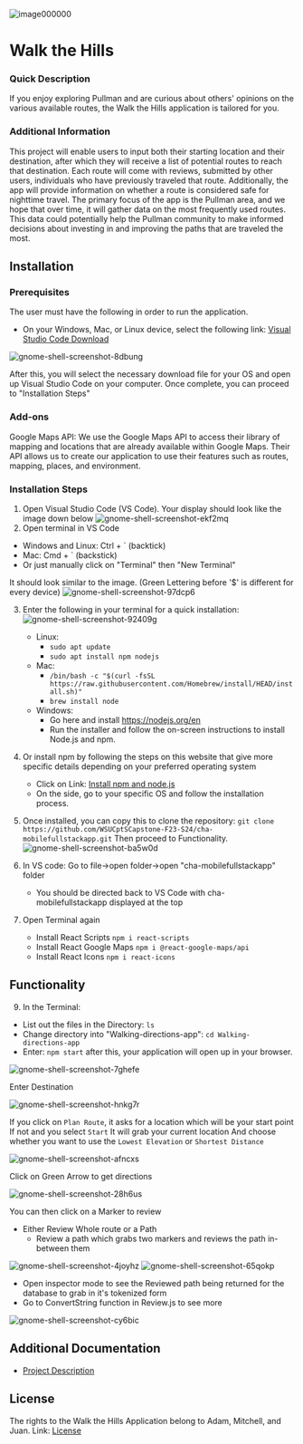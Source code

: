 ![image000000](https://github.com/WSUCptSCapstone-F23-S24/cha-mobilefullstackapp/assets/94017159/801f506d-392d-44e5-b1a8-4f0bb950595d)
# Walk the Hills

### Quick Description
If you enjoy exploring Pullman and are curious about others' opinions on the various available routes, the Walk the Hills application is tailored for you.

### Additional Information
This project will enable users to input both their starting location and their destination, after which they will receive a list of potential routes to reach that destination. Each route will come with reviews, submitted by other users, individuals who have previously traveled that route. Additionally, the app will provide information on whether a route is considered safe for nighttime travel. The primary focus of the app is the Pullman area, and we hope that over time, it will gather data on the most frequently used routes. This data could potentially help the Pullman community to make informed decisions about investing in and improving the paths that are traveled the most.

## Installation

### Prerequisites
The user must have the following in order to run the application.
* On your Windows, Mac, or Linux device, select the following link: [Visual Studio Code Download](https://code.visualstudio.com/download)

![gnome-shell-screenshot-8dbung](https://github.com/WSUCptSCapstone-F23-S24/cha-mobilefullstackapp/assets/94017159/74faabf8-dbd0-41f8-b1a4-324d5f8361ad)

After this, you will select the necessary download file for your OS and open up Visual Studio Code on your computer. Once complete, you can proceed to "Installation Steps"

### Add-ons
Google Maps API: We use the Google Maps API to access their library of mapping and locations that are already available within Google Maps. Their API allows us to create our application to use their features such as routes, mapping, places, and environment. 

### Installation Steps
1. Open Visual Studio Code (VS Code). Your display should look like the image down below
![gnome-shell-screenshot-ekf2mq](https://github.com/WSUCptSCapstone-F23-S24/cha-mobilefullstackapp/assets/94017159/8ec4364e-985c-49dd-b591-3a43d15f761c)
2. Open terminal in VS Code
* Windows and Linux: Ctrl + ` (backtick)
* Mac: Cmd + ` (backstick)
* Or just manually click on "Terminal" then "New Terminal"
  
It should look similar to the image. (Green Lettering before '$' is different for every device)
![gnome-shell-screenshot-97dcp6](https://github.com/WSUCptSCapstone-F23-S24/cha-mobilefullstackapp/assets/94017159/8bb050b4-54f4-40b6-a19d-f2864a8a1de8)

3. Enter the following in your terminal for a quick installation:
![gnome-shell-screenshot-92409g](https://github.com/WSUCptSCapstone-F23-S24/cha-mobilefullstackapp/assets/94017159/9f50e6cf-247b-4106-85b0-82f832f305b6)
   * Linux:
       * `sudo apt update`
       * `sudo apt install npm nodejs`
   * Mac:
       * `/bin/bash -c "$(curl -fsSL https://raw.githubusercontent.com/Homebrew/install/HEAD/install.sh)"`
       * `brew install node`
   * Windows:
       * Go here and install https://nodejs.org/en
       * Run the installer and follow the on-screen instructions to install Node.js and npm.
         
4. Or install npm by following the steps on this website that give more specific details depending on your preferred operating system
     * Click on Link: [Install npm and node.js](https://kinsta.com/blog/how-to-install-node-js/)
     * On the side, go to your specific OS and follow the installation process.
       
5. Once installed, you can copy this to clone the repository: `git clone https://github.com/WSUCptSCapstone-F23-S24/cha-mobilefullstackapp.git` Then proceed to Functionality.
![gnome-shell-screenshot-ba5w0d](https://github.com/WSUCptSCapstone-F23-S24/cha-mobilefullstackapp/assets/94017159/ae626288-7221-4ced-8e0c-31d9d7716cd3)

6. In VS code: Go to file->open folder->open "cha-mobilefullstackapp" folder
     * You should be directed back to VS Code with cha-mobilefullstackapp displayed at the top
8. Open Terminal again
     * Install React Scripts `npm i react-scripts`
     * Install React Google Maps `npm i @react-google-maps/api`
     * Install React Icons `npm i react-icons`
 
## Functionality
9. In the Terminal: 
* List out the files in the Directory: `ls`
* Change directory into "Walking-directions-app": `cd Walking-directions-app`
* Enter: `npm start` after this, your application will open up in your browser.

![gnome-shell-screenshot-7ghefe](https://github.com/WSUCptSCapstone-F23-S24/cha-mobilefullstackapp/assets/94017159/801f506d-392d-44e5-b1a8-4f0bb950595d)

Enter Destination

![gnome-shell-screenshot-hnkg7r](https://github.com/WSUCptSCapstone-F23-S24/cha-mobilefullstackapp/assets/94017159/8cc39905-d428-49fe-88db-80d32f4aaa88)

If you click on `Plan Route`, it asks for a location which will be your start point
If not and you select `Start` It will grab your current location
And choose whether you want to use the `Lowest Elevation` or `Shortest Distance`

![gnome-shell-screenshot-afncxs](https://github.com/WSUCptSCapstone-F23-S24/cha-mobilefullstackapp/assets/94017159/7be779a3-213a-4d16-aac7-27c2ea08cc1e)

Click on Green Arrow to get directions

![gnome-shell-screenshot-28h6us](https://github.com/WSUCptSCapstone-F23-S24/cha-mobilefullstackapp/assets/94017159/ec5b7d95-4931-4284-a27d-7d7074579a5e)

You can then click on a Marker to review
* Either Review Whole route or a Path
    * Review a path which grabs two markers and reviews the path in-between them
      
![gnome-shell-screenshot-4joyhz](https://github.com/WSUCptSCapstone-F23-S24/cha-mobilefullstackapp/assets/94017159/9d5ab2aa-1429-4ebd-a393-7505e8b9c611)
![gnome-shell-screenshot-65qokp](https://github.com/WSUCptSCapstone-F23-S24/cha-mobilefullstackapp/assets/94017159/65f5fb4c-e724-4b00-a7a2-02bd62e40b51)

* Open inspector mode to see the Reviewed path being returned for the database to grab in it's tokenized form
* Go to ConvertString function in Review.js to see more
  
![gnome-shell-screenshot-cy6bic](https://github.com/WSUCptSCapstone-F23-S24/cha-mobilefullstackapp/assets/94017159/a8496215-11cf-4ef2-9901-3e1ed3f85bb2)

## Additional Documentation
* [Project Description](https://github.com/mfoot123/Walk-The-Hills-Web-Application/blob/main/walking-directions-app/docs/Project_Description_Finite_Cipher.pdf)

## License
The rights to the Walk the Hills Application belong to Adam, Mitchell, and Juan. Link:
[License](https://github.com/mfoot123/Walk-The-Hills-Web-Application/blob/main/LICENSE.txt)
